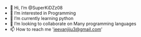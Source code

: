 - 👋 Hi, I’m @SuperKiDZz08
- 👀 I’m interested in Programming
- 🌱 I’m currently learning python
- 💞️ I’m looking to collaborate on Many programming languages
- 📫 How to reach me 'jeevanjiju3@gmail.com'
